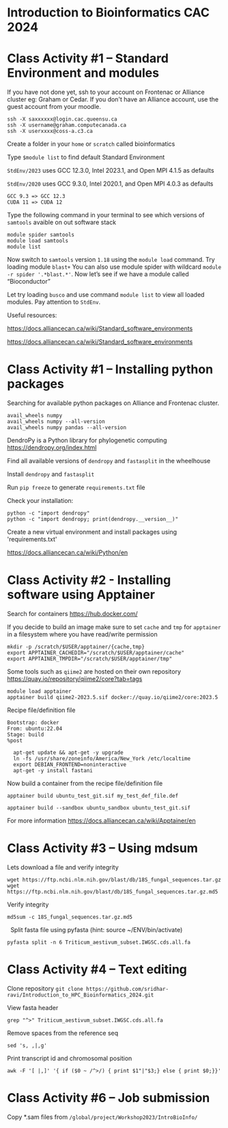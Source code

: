# Introduction to Bioinformatics CAC 2024

# Class Activity #1 – Standard Environment and modules
If you have not done yet, ssh to your account on Frontenac or Alliance cluster eg: Graham or Cedar. If you don't have an Alliance account, use the guest account from your moodle. 

```
ssh -X saxxxxxx@login.cac.queensu.ca
ssh -X username@graham.computecanada.ca
ssh -X userxxxx@coss-a.c3.ca
```

Create a folder in your `home` or `scratch` called bioinformatics

Type `$module list` to find default Standard Environment​

`StdEnv/2023` uses GCC 12.3.0, Intel 2023.1, and Open MPI 4.1.5 as defaults

`StdEnv/2020` uses GCC 9.3.0, Intel 2020.1, and Open MPI 4.0.3 as defaults

    GCC 9.3 => GCC 12.3
    CUDA 11 => CUDA 12

Type the following command in your terminal to see which versions of `samtools` avaible on out software stack
```
module spider samtools
module load samtools
module list
```
Now switch to `samtools` version `1.18` using the `module load` command.
Try loading module `blast+`
You can also use module spider with wildcard `module -r spider '.*blast.*'`. Now let’s see if we have a module called “Bioconductor”

Let try loading `busco` and use command `module list` to view all loaded modules. Pay attention to `StdEnv`.

Useful resources:

https://docs.alliancecan.ca/wiki/Standard_software_environments

https://docs.alliancecan.ca/wiki/Standard_software_environments




# Class Activity #1 – Installing python packages

Searching for available python packages on Alliance and Frontenac cluster.
```
avail_wheels numpy
avail_wheels numpy --all-version
avail_wheels numpy pandas --all-version
```
DendroPy is a Python library for phylogenetic computing https://dendropy.org/index.html

Find all available versions of `dendropy` and `fastasplit` in the wheelhouse

Install `dendropy` and `fastasplit`

Run `pip freeze` to generate `requirements.txt` file

Check your installation:
```
python -c "import dendropy"
python -c "import dendropy; print(dendropy.__version__)"
```
Create a new virtual environment and install packages using 'requirements.txt'

https://docs.alliancecan.ca/wiki/Python/en

# Class Activity #2 - Installing software using Apptainer

Search for containers https://hub.docker.com/

If you decide to build an image make sure to set `cache` and `tmp` for `apptainer` in a filesystem where you have read/write permission 

```
mkdir -p /scratch/$USER/apptainer/{cache,tmp}
export APPTAINER_CACHEDIR="/scratch/$USER/apptainer/cache"
export APPTAINER_TMPDIR="/scratch/$USER/apptainer/tmp"
```

Some tools such as `qiime2` are hosted on their own repository https://quay.io/repository/qiime2/core?tab=tags

````
module load apptainer
apptainer build qiime2-2023.5.sif docker://quay.io/qiime2/core:2023.5
````

Recipe file/definition file
```
Bootstrap: docker
From: ubuntu:22.04
Stage: build
%post

  apt-get update && apt-get -y upgrade
  ln -fs /usr/share/zoneinfo/America/New_York /etc/localtime
  export DEBIAN_FRONTEND=noninteractive
  apt-get -y install fastani

```

Now build a container from the recipe file/definition file

```
apptainer build ubuntu_test_git.sif my_test_def_file.def

apptainer build --sandbox ubuntu_sandbox ubuntu_test_git.sif

```
For more information https://docs.alliancecan.ca/wiki/Apptainer/en
# Class Activity #3 – Using mdsum

Lets download a file and verify integrity
     
```
wget https://ftp.ncbi.nlm.nih.gov/blast/db/18S_fungal_sequences.tar.gz
wget https://ftp.ncbi.nlm.nih.gov/blast/db/18S_fungal_sequences.tar.gz.md5
```
Verify integrity
```
md5sum -c 18S_fungal_sequences.tar.gz.md5
```
   
Split fasta file using pyfasta (hint: source ~/ENV/bin/activate)
```
pyfasta split -n 6 Triticum_aestivum_subset.IWGSC.cds.all.fa
```
# Class Activity #4 – Text editing

Clone repository `git clone https://github.com/sridhar-ravi/Introduction_to_HPC_Bioinformatics_2024.git`

View fasta header

```
grep "^>" Triticum_aestivum_subset.IWGSC.cds.all.fa
```
Remove spaces from the reference seq
```
sed 's, ,|,g' 
```
Print transcript id and chromosomal position
```
awk -F '[ |,]' '{ if ($0 ~ /^>/) { print $1"|"$3;} else { print $0;}}'
```
# Class Activity #6 – Job submission

Copy *.sam files from `/global/project/Workshop2023/IntroBioInfo/`
